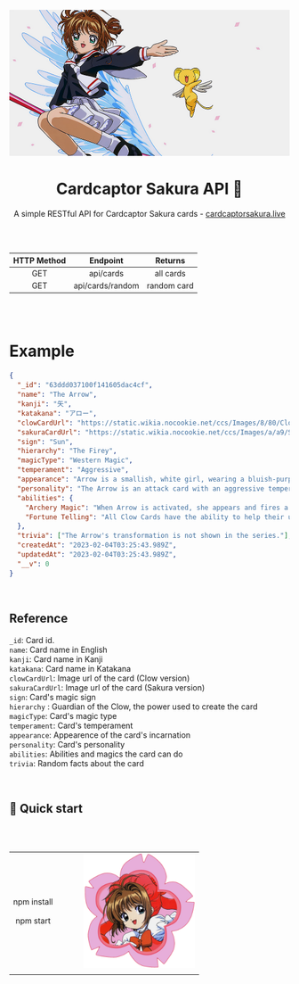 ![Header](./public/assets/header.png)

<div align="center">
  <h1>Cardcaptor Sakura API 🌸</h1>
  
  A simple RESTful API for Cardcaptor Sakura cards - [cardcaptorsakura.live](https://cardcaptorsakura.live/)

<br/><br/>

| HTTP Method |     Endpoint     |   Returns   |
| :---------: | :--------------: | :---------: |
|     GET     |    api/cards     |  all cards  |
|     GET     | api/cards/random | random card |

<br/><br/>

</div>

# Example

```json
{
  "_id": "63ddd037100f141605dac4cf",
  "name": "The Arrow",
  "kanji": "矢",
  "katakana": "アロー",
  "clowCardUrl": "https://static.wikia.nocookie.net/ccs/Images/8/80/ClowArrow.jpg/revision/latest?cb=20220525093411",
  "sakuraCardUrl": "https://static.wikia.nocookie.net/ccs/Images/a/a9/SakuraArrow.jpg/revision/latest?cb=20160527122905",
  "sign": "Sun",
  "hierarchy": "The Firey",
  "magicType": "Western Magic",
  "temperament": "Aggressive",
  "appearance": "Arrow is a smallish, white girl, wearing a bluish-purple outfit consisting of shorts, a top with long, coattails, long gloves, knee-high stockings, and shoes topped with a ball on each foot. A pudding basin haircut, a red, circular gem on her forehead over her hair, and two, long pigtails held by balls. Arrow carries a short, blue bow.",
  "personality": "The Arrow is an attack card with an aggressive temperament.",
  "abilities": {
    "Archery Magic": "When Arrow is activated, she appears and fires a volley of arrows at her master's command.",
    "Fortune Telling": "All Clow Cards have the ability to help their user predict the future. Their method of fortune-telling is similar to that of tarot cards. The interpretation of the message the Clow Cards relay depends on the magical power of the user."
  },
  "trivia": ["The Arrow's transformation is not shown in the series."],
  "createdAt": "2023-02-04T03:25:43.989Z",
  "updatedAt": "2023-02-04T03:25:43.989Z",
  "__v": 0
}
```

<br/>

## Reference

`_id`: Card id. <br>
`name`: Card name in English<br>
`kanji`: Card name in Kanji<br>
`katakana`: Card name in Katakana<br>
`clowCardUrl`: Image url of the card (Clow version)<br>
`sakuraCardUrl`: Image url of the card (Sakura version)<br>
`sign`: Card's magic sign<br>
`hierarchy` : Guardian of the Clow, the power used to create the card<br>
`magicType`: Card's magic type<br>
`temperament`: Card's temperament<br>
`appearance`: Appearence of the card's incarnation<br>
`personality`: Card's personality<br>
`abilities`: Abilities and magics the card can do<br>
`trivia`: Random facts about the card<br>

<br/>

## 🚀 Quick start

<div align="center">

<br/><br/>

|                                  |     |     |     |                                                       |
| :------------------------------: | :-: | :-: | :-: | ----------------------------------------------------: |
| npm install <br/><br/> npm start |     |     |     | <img width="200px" src="./public/assets/footer.png"/> |
|                                  |     |     |     |                                                       |

<br/><br/>

</div>
